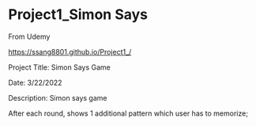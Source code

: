 # Project1_Simon Says
From Udemy

https://ssang8801.github.io/Project1_/

Project Title: Simon Says Game

Date: 3/22/2022

Description: Simon says game

After each round, shows 1 additional pattern which user has to memorize;
